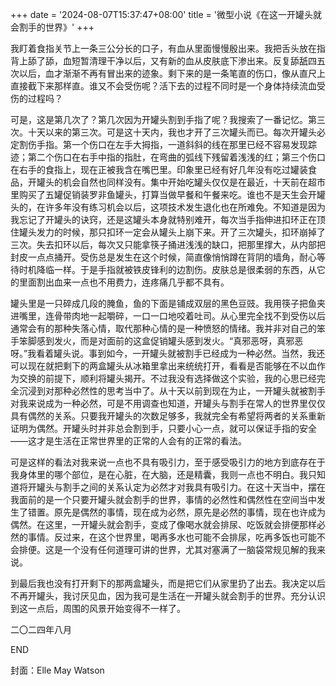 +++
date = '2024-08-07T15:37:47+08:00'
title = '微型小说《在这一开罐头就会割手的世界》'
+++

我盯着食指关节上一条三公分长的口子，有血从里面慢慢殷出来。我把舌头放在指背上舔了舔，血短暂清理干净以后，又有新的血从皮肤底下渗出来。反复舔舐四五次以后，血才渐渐不再有冒出来的迹象。剩下来的是一条笔直的伤口，像从直尺上直接截下来那样直。谁又不会受伤呢？活下去的过程不同时是一个身体持续流血受伤的过程吗？

可是，这是第几次了？第几次因为开罐头割到手指了呢？我搜索了一番记忆。第三次。十天以来的第三次。可是这十天内，我也才开了三次罐头而已。每次开罐头必定割伤手指。第一个伤口在左手大拇指，一道斜斜的线在那里已经不容易发现踪迹；第二个伤口在右手中指的指肚，在弯曲的弧线下残留着浅浅的红；第三个伤口在右手的食指上，现在正被我含在嘴巴里。印象里已经有好几年没有吃过罐装食品，开罐头的机会自然也同样没有。集中开始吃罐头仅仅是在最近，十天前在超市里购买了五罐促销装罗非鱼罐头，打算当做早餐和午餐来吃。谁也不是天生会开罐头的，在许多年没有练习机会以后，这项技术发生退化也在所难免。不知道是因为我忘记了开罐头的诀窍，还是这罐头本身就特别难开，每次当手指伸进扣环正在顶住罐头发力的时候，那只扣环一定会从罐头上崩下来。开了三次罐头，扣环崩掉了三次。失去扣环以后，每次又只能拿筷子捅进浅浅的缺口，把那里撑大，从内部把封皮一点点捅开。受伤总是发生在这个时候，简直像悄悄蹲在背阴的墙角，耐心等待时机降临一样。于是手指就被铁皮锋利的边割伤。皮肤总是很柔弱的东西，从它的里面割出血来一点也不用费力，连疼痛几乎都不具有。

罐头里是一只碎成几段的腌鱼，鱼的下面是铺成双层的黑色豆豉。我用筷子把鱼夹进嘴里，连骨带肉地一起嚼碎，一口一口地咬着吐司。从心里完全找不到受伤以后通常会有的那种失落心情，取代那种心情的是一种愤怒的情绪。我并非对自己的笨手笨脚感到发火，而是对面前的这盒促销罐头感到发火。“真邪恶呀，真邪恶呀。”我看着罐头说。事到如今，一开罐头就被割手已经成为一种必然。当然，我还可以现在就把剩下的两盒罐头从冰箱里拿出来统统打开，看看是否能够在不以血作为交换的前提下，顺利将罐头揭开。不过我没有选择做这个实验，我的心思已经完全沉浸到对那种必然性的思考当中了。从十天以前到现在为止，一开罐头就被割手对我来说成为一种必然，可是不用调查也知道，开罐头与割手在常人的世界里仅仅具有偶然的关系。只要我开罐头的次数足够多，我就完全有希望将两者的关系重新证明为偶然。开罐头时并非总会割到手，只要小心一点，就可以保证手指的安全——这才是生活在正常世界里的正常的人会有的正常的看法。

可是这样的看法对我来说一点也不具有吸引力，至于感受吸引力的地方到底存在于我身体里的哪个部位，是在心脏，在大脑，还是精囊，我则一点也不明白。我只知道将开罐头与割手之间的关系认定为必然才对我具有吸引力。在这十天当中，摆在我面前的是一个只要开罐头就会割手的世界，事情的必然性和偶然性在空间当中发生了错置。原先是偶然的事情，现在成为必然，原先是必然的事情，现在也许成为偶然。在这里，一开罐头就会割手，变成了像喝水就会排尿、吃饭就会排便那样必然的事情。反过来，在这个世界里，喝再多水也可能不会排尿，吃再多饭也可能不会排便。这是一个没有任何道理可讲的世界，尤其对塞满了一脑袋常规见解的我来说。

到最后我也没有打开剩下的那两盒罐头，而是把它们从家里扔了出去。我决定以后不再开罐头，我讨厌见血，因为我可是生活在一开罐头就会割手的世界。充分认识到这一点后，周围的风景开始变得不一样了。

二〇二四年八月

END

封面：Elle May Watson



